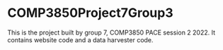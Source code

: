 # COMP3850Project7Group3
This is the project built by group 7, COMP3850 PACE session 2 2022. It contains website code and a data harvester code.
